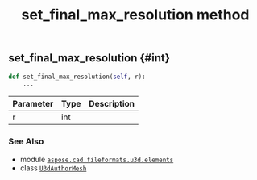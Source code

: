 ﻿---
title: set_final_max_resolution method
second_title: Aspose.CAD for Python via .NET API References
description: 
type: docs
weight: 90
url: /python-net/aspose.cad.fileformats.u3d.elements/u3dauthormesh/set_final_max_resolution/
is_root: false
---

## set_final_max_resolution {#int}





```python
def set_final_max_resolution(self, r):
    ...
```


| Parameter | Type | Description |
| :- | :- | :- |
| r | int |  |



### See Also
* module [`aspose.cad.fileformats.u3d.elements`](../../)
* class [`U3dAuthorMesh`](/cad/python-net/aspose.cad.fileformats.u3d.elements/u3dauthormesh)
